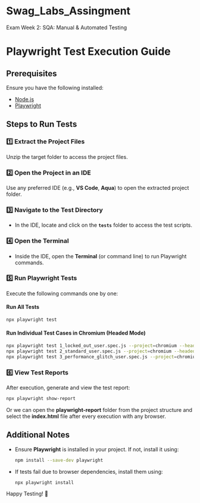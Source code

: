 # Swag_Labs_Assingment
Exam Week 2: SQA: Manual &amp; Automated Testing

# Playwright Test Execution Guide

## Prerequisites
Ensure you have the following installed:
- [Node.js](https://nodejs.org/)
- [Playwright](https://playwright.dev/)

## Steps to Run Tests

### 1️⃣ Extract the Project Files
Unzip the target folder to access the project files.

### 2️⃣ Open the Project in an IDE
Use any preferred IDE (e.g., **VS Code**, **Aqua**) to open the extracted project folder.

### 3️⃣ Navigate to the Test Directory
- In the IDE, locate and click on the **`tests`** folder to access the test scripts.

### 4️⃣ Open the Terminal
- Inside the IDE, open the **Terminal** (or command line) to run Playwright commands.

### 5️⃣ Run Playwright Tests
Execute the following commands one by one:

#### Run All Tests
```sh
npx playwright test
```

#### Run Individual Test Cases in Chromium (Headed Mode)
```sh
npx playwright test 1_locked_out_user.spec.js --project=chromium --headed
npx playwright test 2_standard_user.spec.js --project=chromium --headed
npx playwright test 3_performance_glitch_user.spec.js --project=chromium --headed
```

### 6️⃣ View Test Reports
After execution, generate and view the test report:
```sh
npx playwright show-report
```
Or we can open the **playwright-report** folder from the project structure and select the **index.html** file after every execution with any browser.

## Additional Notes
- Ensure **Playwright** is installed in your project. If not, install it using:
  ```sh
  npm install --save-dev playwright
  ```
- If tests fail due to browser dependencies, install them using:
  ```sh
  npx playwright install
  ```

Happy Testing! 🚀
